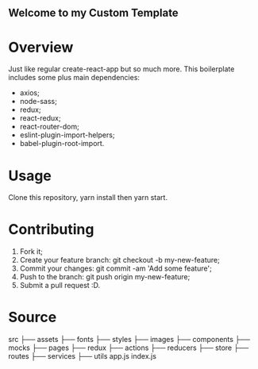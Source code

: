 ## Welcome to my Custom Template

# Overview

Just like regular create-react-app but so much more. This boilerplate includes some plus main dependencies:

- axios;
- node-sass;
- redux;
- react-redux;
- react-router-dom;
- eslint-plugin-import-helpers;
- babel-plugin-root-import.

# Usage

Clone this repository, yarn install then yarn start.

# Contributing

1. Fork it;
2. Create your feature branch: git checkout -b my-new-feature;
3. Commit your changes: git commit -am 'Add some feature';
4. Push to the branch: git push origin my-new-feature;
5. Submit a pull request :D.

# Source

src
├── assets
  ├── fonts
  ├── styles
  ├── images
├── components
├── mocks
├── pages
├── redux
  ├── actions
  ├── reducers
  ├── store
├── routes
├── services
├── utils
app.js
index.js

